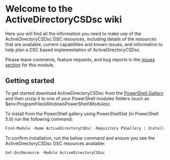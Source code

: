 # Welcome to the ActiveDirectoryCSDsc wiki

Here you will find all the information you need to make use of the ActiveDirectoryCSDsc
DSC resources, including details of the resources that are available, current
capabilities and known issues, and information to help plan a DSC based
implementation of ActiveDirectoryCSDsc.

Please leave comments, feature requests, and bug reports in the
[issues section](https://github.com/PowerShell/ActiveDirectoryCSDsc/issues) for this module.

## Getting started

To get started download ActiveDirectoryCSDsc from the [PowerShell Gallery](http://www.powershellgallery.com/packages/ActiveDirectoryCSDsc/)
and then unzip it to one of your PowerShell modules folders
(such as $env:ProgramFiles\WindowsPowerShell\Modules).

To install from the PowerShell gallery using PowerShellGet (in PowerShell 5.0)
run the following command:

```powershell
Find-Module -Name ActiveDirectoryCSDsc -Repository PSGallery | Install-Module
```

To confirm installation, run the below command and ensure you see the ActiveDirectoryCSDsc
DSC resources available:

```powershell
Get-DscResource -Module ActiveDirectoryCSDsc
```

